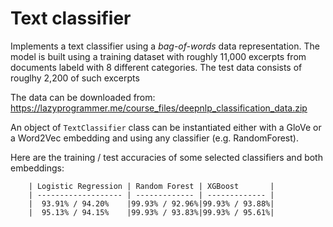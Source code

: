 # Text classifier

Implements a text classifier using a *bag-of-words* data representation. The model is built using a training dataset with roughly 11,000 excerpts from documents labeld with 8 different categories. The test data consists of rouglhy 2,200 of such excerpts

The data can be downloaded from:
https://lazyprogrammer.me/course_files/deepnlp_classification_data.zip

An object of `TextClassifier` class can be instantiated either with a GloVe or a Word2Vec embedding and using any classifier (e.g. RandomForest).

Here are the training / test accuracies of some selected classifiers and both embeddings:

        | Logistic Regression | Random Forest | XGBoost       |
        | ------------------- | ------------- | ------------- |
        |  93.91% / 94.20%    |99.93% / 92.96%|99.93% / 93.88%|
        |  95.13% / 94.15%    |99.93% / 93.83%|99.93% / 95.61%|
